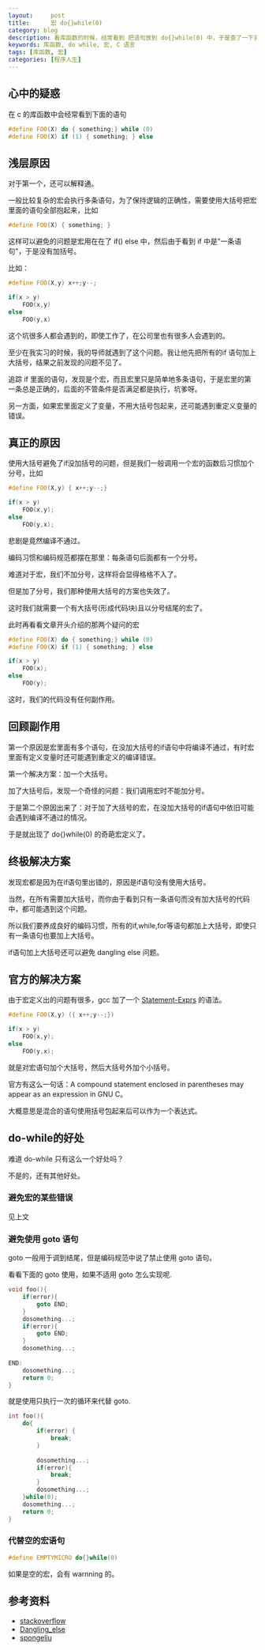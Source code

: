 ```yaml
---
layout:     post
title:      宏 do{}while(0)
category: blog
description: 看库函数的时候，经常看到 把语句放到 do{}while(0) 中，于是查了一下资料。
keywords: 库函数, do while, 宏, C 语言
tags: [库函数, 宏]
categories: [程序人生]
---
```



## 心中的疑惑

在 c 的库函数中会经常看到下面的语句


```cpp
#define FOO(X) do { something;} while (0)
#define FOO(X) if (1) { something; } else
```


## 浅层原因

对于第一个，还可以解释通。

一般比较复杂的宏会执行多条语句，为了保持逻辑的正确性，需要使用大括号把宏里面的语句全部抱起来，比如

```cpp
#define FOO(X) { something; }
```

这样可以避免的问题是宏用在在了 if() else 中，然后由于看到 if 中是"一条语句"，于是没有加括号。

比如：

```cpp
#define FOO(X,y) x++;y--;

if(x > y)
    FOO(x,y)
else
    FOO(y,x)
```

这个坑很多人都会遇到的，即使工作了，在公司里也有很多人会遇到的。

至少在我实习的时候，我的导师就遇到了这个问题。我让他先把所有的if 语句加上大括号，结果之前发现的问题不见了。

追踪 if 里面的语句，发现是个宏，而且宏里只是简单地多条语句，于是宏里的第一条总是正确的，后面的不管条件是否满足都是执行，坑爹呀。


另一方面，如果宏里面定义了变量，不用大括号包起来，还可能遇到重定义变量的错误。


## 真正的原因

使用大括号避免了if没加括号的问题，但是我们一般调用一个宏的函数后习惯加个分号，比如


```cpp
#define FOO(X,y) { x++;y--;}

if(x > y)
    FOO(x,y);
else
    FOO(y,x);
```

悲剧是竟然编译不通过。

编码习惯和编码规范都摆在那里：每条语句后面都有一个分号。

难道对于宏，我们不加分号，这样将会显得格格不入了。

但是加了分号，我们那种使用大括号的方案也失效了。

这时我们就需要一个有大括号(形成代码块)且以分号结尾的宏了。

此时再看看文章开头介绍的那两个疑问的宏

```cpp
#define FOO(X) do { something;} while (0)
#define FOO(X) if (1) { something; } else

if(x > y)
    FOO(x);
else
    FOO(y);
```

这时，我们的代码没有任何副作用。

## 回顾副作用

第一个原因是宏里面有多个语句，在没加大括号的if语句中将编译不通过，有时宏里面有定义变量时还可能遇到重定义的编译错误。

第一个解决方案：加一个大括号。

加了大括号后，发现一个奇怪的问题：我们调用宏时不能加分号。

于是第二个原因出来了：对于加了大括号的宏，在没加大括号的if语句中依旧可能会遇到编译不通过的情况。


于是就出现了 do{}while(0) 的奇葩宏定义了。


## 终极解决方案

发现宏都是因为在if语句里出错的，原因是if语句没有使用大括号。

当然，在所有需要加大括号，而你由于看到只有一条语句而没有加大括号的代码中，都可能遇到这个问题。

所以我们要养成良好的编码习惯，所有的if,while,for等语句都加上大括号，即使只有一条语句也要加上大括号。

if语句加上大括号还可以避免 dangling else 问题。


## 官方的解决方案

由于宏定义出的问题有很多，gcc 加了一个 [Statement-Exprs][] 的语法。

```cpp
#define FOO(X,y) ({ x++;y--;})

if(x > y)
    FOO(x,y);
else
    FOO(y,x);
```

就是对宏语句加个大括号，然后大括号外加个小括号。

官方有这么一句话：A compound statement enclosed in parentheses may appear as an expression in GNU C。

大概意思是混合的语句使用括号包起来后可以作为一个表达式。


## do-while的好处



难道 do-while 只有这么一个好处吗？

不是的，还有其他好处。

### 避免宏的某些错误

见上文

### 避免使用 goto 语句

goto 一般用于调到结尾，但是编码规范中说了禁止使用 goto 语句。

看看下面的 goto 使用，如果不适用 goto 怎么实现呢.

```cpp
void foo(){
    if(error){
        goto END;
    }
    dosomething...;
    if(error){
        goto END;
    }
    dosomething...;
 
END:
    dosomething...;
    return 0;
}
```
就是使用只执行一次的循环来代替 goto.

```cpp
int foo(){
    do{
        if(error) {
            break;
        }
 
        dosomething...;
        if(error){
            break;
        }
        dosomething...;
    }while(0);
    dosomething...;
    return 0;
}
```


### 代替空的宏语句

```cpp
#define EMPTYMICRO do{}while(0)
``` 

如果是空的宏，会有 warnning 的。


## 参考资料

* [stackoverflow][]
* [Dangling_else][]
* [spongeliu][]


[Statement-Exprs]: https://gcc.gnu.org/onlinedocs/gcc-4.1.1/gcc/Statement-Exprs.html#Statement-Exprs
[spongeliu]:  http://www.spongeliu.com/415.html
[Dangling_else]: http://en.wikipedia.org/wiki/Dangling_else
[stackoverflow]: http://stackoverflow.com/questions/257418/do-while-0-what-is-it-good-for
